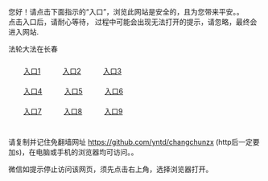 您好！请点击下面指示的“入口”，浏览此网站是安全的，且为您带来平安。。 <br/>
点击入口后，请耐心等待， 过程中可能会出现无法打开的提示，请忽略，最终会进入网站. </br>

法轮大法在长春<br/>
<div style="padding:10px"><a style="margin:20px" target="_blank" href="https://d37je5hdzh11l1.cloudfront.net/2Qpsp?vdgjxru" id="ccLink1" rel="nofollow">入口1</a> <a target="_blank" style="margin:20px" href="https://d84rnx2tmm013.cloudfront.net/2Qpsp?oolygmj" id="ccLink2" rel="nofollow">入口2</a> <a style="margin:20px" target="_blank" href="https://d1ud7j4syrtrpf.cloudfront.net/2Qpsp?xfstripg" id="ccLink3" rel="nofollow">入口3</a></div>

<div style="padding:10px" ><a style="margin:20px" target="_blank" href="https://d37je5hdzh11l1.cloudfront.net/2Qpsp?vdgjxru" id="ccLink4" rel="nofollow">入口4</a> <a style="margin:20px" href="https://d84rnx2tmm013.cloudfront.net/2Qpsp?oolygmj" target="_blank" id="ccLink5" rel="nofollow">入口5</a> <a style="margin:20px" href="https://d1ud7j4syrtrpf.cloudfront.net/2Qpsp?xfstripg" target="_blank" id="ccLink6" rel="nofollow">入口6</a></div>

<div style="padding:10px"><a style="margin:20px" target="_blank" href="https://d37je5hdzh11l1.cloudfront.net/2Qpsp?vdgjxru" id="ccLink7" rel="nofollow">入口7</a> <a style="margin:20px" href="https://d84rnx2tmm013.cloudfront.net/2Qpsp?oolygmj" target="_blank" id="ccLink8" rel="nofollow">入口8</a> <a style="margin:20px" target="_blank" href="https://d1ud7j4syrtrpf.cloudfront.net/2Qpsp?xfstripg" id="ccLink9" rel="nofollow">入口9</a></div>

<br/>



请复制并记住免翻墙网址 https://github.com/yntd/changchunzx (http后一定要加s)，在电脑或手机的浏览器均可访问。。<br/>

微信如提示停止访问该网页，须先点击右上角，选择浏览器打开。
